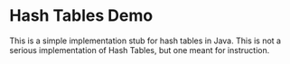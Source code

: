 # Hash Tables Demo #

This is a simple implementation stub for hash tables in Java.  This is not a
serious implementation of Hash Tables, but one meant for instruction.
